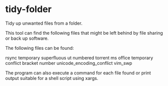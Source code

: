 tidy-folder
===========

Tidy up unwanted files from a folder.

This tool can find the following files that might be left behind 
by file sharing or back up software.

The following files can be found:

rsync temporary
superfluous ut
numbered torrent
ms office temporary
conflict
bracket number
unicode_encoding_conflict
vim_swp

The program can also execute a command for each file found or print output suitable for a shell script using xargs.
